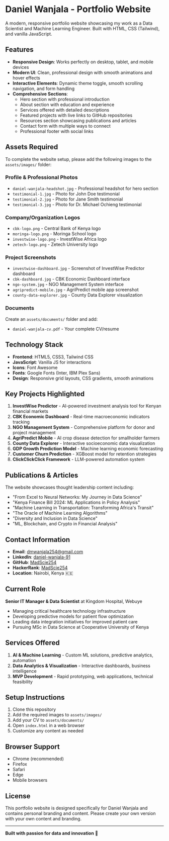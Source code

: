 # Daniel Wanjala - Portfolio Website

A modern, responsive portfolio website showcasing my work as a Data Scientist and Machine Learning Engineer. Built with HTML, CSS (Tailwind), and vanilla JavaScript.

## Features

- **Responsive Design**: Works perfectly on desktop, tablet, and mobile devices
- **Modern UI**: Clean, professional design with smooth animations and hover effects
- **Interactive Elements**: Dynamic theme toggle, smooth scrolling navigation, and form handling
- **Comprehensive Sections**:
  - Hero section with professional introduction
  - About section with education and experience
  - Services offered with detailed descriptions
  - Featured projects with live links to GitHub repositories
  - Resources section showcasing publications and articles
  - Contact form with multiple ways to connect
  - Professional footer with social links

## Assets Required

To complete the website setup, please add the following images to the `assets/images/` folder:

### Profile & Professional Photos
- `daniel-wanjala-headshot.jpg` - Professional headshot for hero section
- `testimonial-1.jpg` - Photo for John Doe testimonial
- `testimonial-2.jpg` - Photo for Jane Smith testimonial  
- `testimonial-3.jpg` - Photo for Dr. Michael Ochieng testimonial

### Company/Organization Logos
- `cbk-logo.png` - Central Bank of Kenya logo
- `moringa-logo.png` - Moringa School logo
- `investwise-logo.png` - InvestWise Africa logo
- `zetech-logo.png` - Zetech University logo

### Project Screenshots
- `investwise-dashboard.jpg` - Screenshot of InvestWise Predictor dashboard
- `cbk-dashboard.jpg` - CBK Economic Dashboard interface
- `ngo-system.jpg` - NGO Management System interface
- `agripredict-mobile.jpg` - AgriPredict mobile app screenshot
- `county-data-explorer.jpg` - County Data Explorer visualization

### Documents
Create an `assets/documents/` folder and add:
- `daniel-wanjala-cv.pdf` - Your complete CV/resume

## Technology Stack

- **Frontend**: HTML5, CSS3, Tailwind CSS
- **JavaScript**: Vanilla JS for interactions
- **Icons**: Font Awesome
- **Fonts**: Google Fonts (Inter, IBM Plex Sans)
- **Design**: Responsive grid layouts, CSS gradients, smooth animations

## Key Projects Highlighted

1. **InvestWise Predictor** - AI-powered investment analysis tool for Kenyan financial markets
2. **CBK Economic Dashboard** - Real-time macroeconomic indicators tracking
3. **NGO Management System** - Comprehensive platform for donor and project management
4. **AgriPredict Mobile** - AI crop disease detection for smallholder farmers
5. **County Data Explorer** - Interactive socioeconomic data visualization
6. **GDP Growth Prediction Model** - Machine learning economic forecasting
7. **Customer Churn Prediction** - XGBoost model for retention strategies
8. **ClickClickClick Framework** - LLM-powered automation system

## Publications & Articles

The website showcases thought leadership content including:
- "From Excel to Neural Networks: My Journey in Data Science"
- "Kenya Finance Bill 2024: ML Applications in Policy Analysis"  
- "Machine Learning in Transportation: Transforming Africa's Transit"
- "The Oracle of Machine Learning Algorithms"
- "Diversity and Inclusion in Data Science"
- "ML, Blockchain, and Crypto in Financial Analysis"

## Contact Information

- **Email**: dmwanjala254@gmail.com
- **LinkedIn**: [daniel-wanjala-91](https://www.linkedin.com/in/daniel-wanjala-91/)
- **GitHub**: [MadScie254](https://github.com/MadScie254)
- **HackerRank**: [MadScie254](https://www.hackerrank.com/profile/MadScie254)
- **Location**: Nairobi, Kenya 🇰🇪

## Current Role

**Senior IT Manager & Data Scientist** at Kingdom Hospital, Webuye
- Managing critical healthcare technology infrastructure
- Developing predictive models for patient flow optimization
- Leading data integration initiatives for improved patient care
- Pursuing MSc in Data Science at Cooperative University of Kenya

## Services Offered

1. **AI & Machine Learning** - Custom ML solutions, predictive analytics, automation
2. **Data Analytics & Visualization** - Interactive dashboards, business intelligence
3. **MVP Development** - Rapid prototyping, web applications, technical feasibility

## Setup Instructions

1. Clone this repository
2. Add the required images to `assets/images/`
3. Add your CV to `assets/documents/`
4. Open `index.html` in a web browser
5. Customize any content as needed

## Browser Support

- Chrome (recommended)
- Firefox
- Safari
- Edge
- Mobile browsers

## License

This portfolio website is designed specifically for Daniel Wanjala and contains personal branding and content. Please create your own version with your own content and branding.

---

**Built with passion for data and innovation** 🚀
